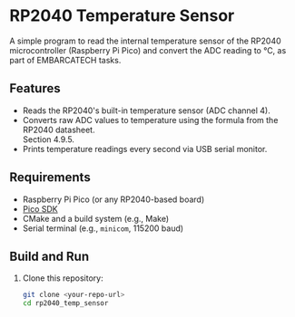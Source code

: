 # RP2040 Temperature Sensor

A simple program to read the internal temperature sensor of the RP2040 microcontroller (Raspberry Pi Pico) and convert the ADC reading to °C, as part of EMBARCATECH tasks.

## Features
- Reads the RP2040's built-in temperature sensor (ADC channel 4).
- Converts raw ADC values to temperature using the formula from the RP2040 datasheet.  
Section 4.9.5.  
- Prints temperature readings every second via USB serial monitor.

## Requirements
- Raspberry Pi Pico (or any RP2040-based board)
- [Pico SDK](https://www.raspberrypi.com/documentation/microcontrollers/c_sdk.html)
- CMake and a build system (e.g., Make)
- Serial terminal (e.g., `minicom`, 115200 baud)

## Build and Run
1. Clone this repository:
   ```bash
   git clone <your-repo-url>
   cd rp2040_temp_sensor